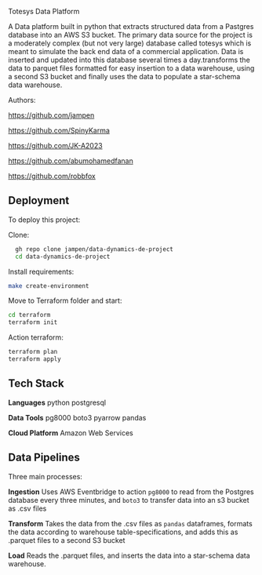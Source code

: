 
Totesys Data Platform


A Data platform built in python that extracts structured data from a Pastgres database into an AWS S3 bucket. The primary data source for the project is a moderately complex (but not very large) database called totesys which is meant to simulate the back end data of a commercial application. Data is inserted and updated into this database several times a day.transforms the data to parquet files formatted for easy insertion to a data warehouse, using a second S3 bucket and finally uses the data to populate a star-schema data warehouse.

Authors:

https://github.com/jampen

https://github.com/SpinyKarma

https://github.com/JK-A2023

https://github.com/abumohamedfanan

https://github.com/robbfox

## Deployment

To deploy this project:


Clone:



```bash
  gh repo clone jampen/data-dynamics-de-project
  cd data-dynamics-de-project
```
Install requirements:

```bash
make create-environment
```
Move to Terraform folder and start:
```bash
cd terraform
terraform init 
```
Action terraform:
```bash
terraform plan
terraform apply
```

## Tech Stack

**Languages** python postgresql

**Data Tools** pg8000 boto3 pyarrow pandas

**Cloud Platform** Amazon Web Services


## Data Pipelines

Three main processes:

**Ingestion** 
  Uses AWS Eventbridge to action ```pg8000``` to read from the Postgres database every three minutes, and ```boto3``` to transfer data into an s3 bucket as .csv files

**Transform** Takes the data from the .csv files as ```pandas``` dataframes, formats the data according to warehouse table-specifications, and adds this as .parquet files to a second S3 bucket

**Load** Reads the .parquet files, and inserts the data into a star-schema data warehouse.
